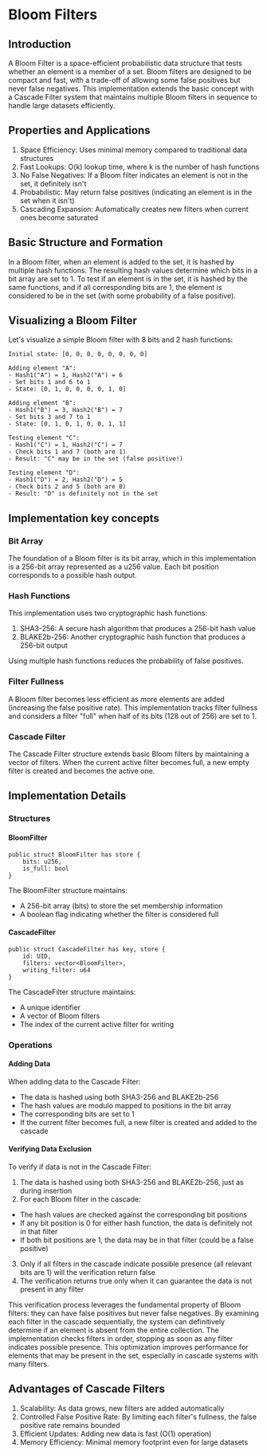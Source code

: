 # Bloom Filters

## Introduction

A Bloom Filter is a space-efficient probabilistic data structure that tests whether an element is a member of a set. Bloom filters are designed to be compact and fast, with a trade-off of allowing some false positives but never false negatives. 
This implementation extends the basic concept with a Cascade Filter system that maintains multiple Bloom filters in sequence to handle large datasets efficiently.

## Properties and Applications

1. Space Efficiency: Uses minimal memory compared to traditional data structures
1. Fast Lookups: O(k) lookup time, where k is the number of hash functions
1. No False Negatives: If a Bloom filter indicates an element is not in the set, it definitely isn't
1. Probabilistic: May return false positives (indicating an element is in the set when it isn't)
1. Cascading Expansion: Automatically creates new filters when current ones become saturated

## Basic Structure and Formation

In a Bloom filter, when an element is added to the set, it is hashed by multiple hash functions. 
The resulting hash values determine which bits in a bit array are set to 1. 
To test if an element is in the set, it is hashed by the same functions, and if all corresponding bits are 1, the element is considered to be in the set (with some probability of a false positive).

## Visualizing a Bloom Filter

Let's visualize a simple Bloom filter with 8 bits and 2 hash functions:

```pseudocode
Initial state: [0, 0, 0, 0, 0, 0, 0, 0]

Adding element "A":
- Hash1("A") = 1, Hash2("A") = 6
- Set bits 1 and 6 to 1
- State: [0, 1, 0, 0, 0, 0, 1, 0]

Adding element "B":
- Hash1("B") = 3, Hash2("B") = 7
- Set bits 3 and 7 to 1
- State: [0, 1, 0, 1, 0, 0, 1, 1]

Testing element "C":
- Hash1("C") = 1, Hash2("C") = 7
- Check bits 1 and 7 (both are 1)
- Result: "C" may be in the set (false positive!)

Testing element "D":
- Hash1("D") = 2, Hash2("D") = 5
- Check bits 2 and 5 (both are 0)
- Result: "D" is definitely not in the set
```

## Implementation key concepts

### Bit Array

The foundation of a Bloom filter is its bit array, which in this implementation is a 256-bit array represented as a u256 value. 
Each bit position corresponds to a possible hash output.

### Hash Functions

This implementation uses two cryptographic hash functions:

1. SHA3-256: A secure hash algorithm that produces a 256-bit hash value
1. BLAKE2b-256: Another cryptographic hash function that produces a 256-bit output

Using multiple hash functions reduces the probability of false positives.

### Filter Fullness

A Bloom filter becomes less efficient as more elements are added (increasing the false positive rate). 
This implementation tracks filter fullness and considers a filter "full" when half of its bits (128 out of 256) are set to 1.

### Cascade Filter

The Cascade Filter structure extends basic Bloom filters by maintaining a vector of filters. 
When the current active filter becomes full, a new empty filter is created and becomes the active one.

## Implementation Details

### Structures
#### BloomFilter
```move
public struct BloomFilter has store {
    bits: u256,
    is_full: bool
}
```
The BloomFilter structure maintains:

- A 256-bit array (bits) to store the set membership information
- A boolean flag indicating whether the filter is considered full

#### CascadeFilter
```move
public struct CascadeFilter has key, store {
    id: UID,
    filters: vector<BloomFilter>,
    writing_filter: u64
}
```
The CascadeFilter structure maintains:

- A unique identifier
- A vector of Bloom filters
- The index of the current active filter for writing

### Operations
#### Adding Data
When adding data to the Cascade Filter:

- The data is hashed using both SHA3-256 and BLAKE2b-256
- The hash values are modulo mapped to positions in the bit array
- The corresponding bits are set to 1
- If the current filter becomes full, a new filter is created and added to the cascade

#### Verifying Data Exclusion

To verify if data is not in the Cascade Filter:

1. The data is hashed using both SHA3-256 and BLAKE2b-256, just as during insertion
1. For each Bloom filter in the cascade:
- The hash values are checked against the corresponding bit positions
- If any bit position is 0 for either hash function, the data is definitely not in that filter
- If both bit positions are 1, the data may be in that filter (could be a false positive)
3. Only if all filters in the cascade indicate possible presence (all relevant bits are 1) will the verification return false
1. The verification returns true only when it can guarantee the data is not present in any filter

This verification process leverages the fundamental property of Bloom filters: they can have false positives but never false negatives. 
By examining each filter in the cascade sequentially, the system can definitively determine if an element is absent from the entire collection.
The implementation checks filters in order, stopping as soon as any filter indicates possible presence. 
This optimization improves performance for elements that may be present in the set, especially in cascade systems with many filters.


## Advantages of Cascade Filters

1. Scalability: As data grows, new filters are added automatically
1. Controlled False Positive Rate: By limiting each filter's fullness, the false positive rate remains bounded
1. Efficient Updates: Adding new data is fast (O(1) operation)
1. Memory Efficiency: Minimal memory footprint even for large datasets